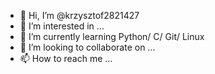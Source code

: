 - 👋 Hi, I’m @krzysztof2821427
- 👀 I’m interested in ...
- 🌱 I’m currently learning Python/ C/ Git/ Linux
- 💞️ I’m looking to collaborate on ...
- 📫 How to reach me ...

<!---
krzysztof2821427/krzysztof2821427 is a ✨ special ✨ repository because its `README.md` (this file) appears on your GitHub profile.
You can click the Preview link to take a look at your changes.
--->
